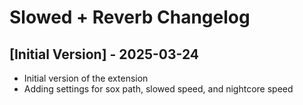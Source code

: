 # Slowed + Reverb Changelog

## [Initial Version] - 2025-03-24

- Initial version of the extension
- Adding settings for sox path, slowed speed, and nightcore speed
